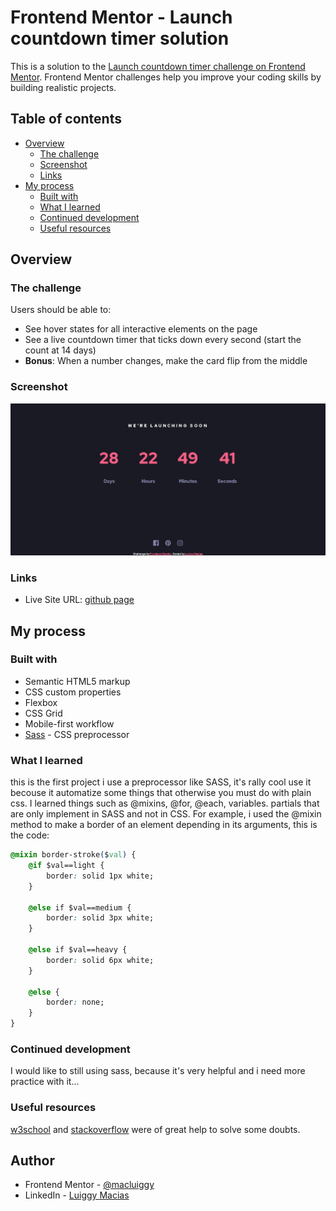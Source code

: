 # Frontend Mentor - Launch countdown timer solution

This is a solution to the [Launch countdown timer challenge on Frontend Mentor](https://www.frontendmentor.io/challenges/launch-countdown-timer-N0XkGfyz-). Frontend Mentor challenges help you improve your coding skills by building realistic projects. 

## Table of contents

- [Overview](#overview)
  - [The challenge](#the-challenge)
  - [Screenshot](#screenshot)
  - [Links](#links)
- [My process](#my-process)
  - [Built with](#built-with)
  - [What I learned](#what-i-learned)
  - [Continued development](#continued-development)
  - [Useful resources](#useful-resources)

## Overview

### The challenge

Users should be able to:

- See hover states for all interactive elements on the page
- See a live countdown timer that ticks down every second (start the count at 14 days)
- **Bonus**: When a number changes, make the card flip from the middle

### Screenshot

![final](./final.jpeg)

### Links

- Live Site URL: [github page](https://macluiggy.github.io/launch-countdown-timer-main-FM/)

## My process

### Built with

- Semantic HTML5 markup
- CSS custom properties
- Flexbox
- CSS Grid
- Mobile-first workflow
- [Sass](https://sass-lang.com/) - CSS preprocessor

### What I learned

this is the first project i use a preprocessor like SASS, it's rally cool use it becouse it automatize some things that otherwise you must do with plain css. I learned things such as @mixins, @for, @each, variables. partials that are only implement in SASS and not in CSS.
For example, i used the @mixin method to make a border of an element depending in its arguments, this is the code:

```css
@mixin border-stroke($val) {
    @if $val==light {
        border: solid 1px white;
    }

    @else if $val==medium {
        border: solid 3px white;
    }

    @else if $val==heavy {
        border: solid 6px white;
    }

    @else {
        border: none;
    }
}
```


### Continued development

I would like to still using sass, because it's very helpful and i need more practice with it...

### Useful resources
[w3school](https://www.w3schools.com/) and [stackoverflow](https://stackoverflow.com/) were of great help to solve some doubts.

## Author

- Frontend Mentor - [@macluiggy](https://www.frontendmentor.io/profile/macluiggy)
- LinkedIn - [Luiggy Macias](https://www.linkedin.com/in/luiggy-macias-402696155/)

